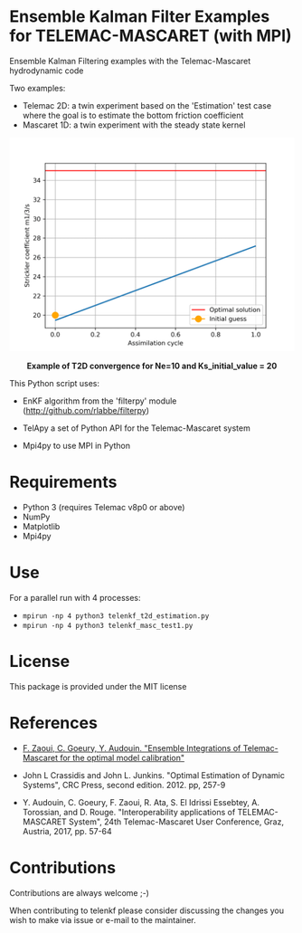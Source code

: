 Ensemble Kalman Filter Examples for TELEMAC-MASCARET (with MPI)
===============================================================

Ensemble Kalman Filtering examples with the Telemac-Mascaret hydrodynamic code

Two examples:
- Telemac 2D: a twin experiment based on the 'Estimation' test case where the goal is to estimate the bottom friction coefficient
- Mascaret 1D: a twin experiment with the steady state kernel

<p align="center">
  <img src="./doc/enk.gif" width="800"/>
</p>
<p align="center">
   <b>Example of T2D convergence for Ne=10 and Ks_initial_value = 20</b>
</p>

This Python script uses:
* EnKF algorithm from the 'filterpy' module (http://github.com/rlabbe/filterpy)

* TelApy a set of Python API for the Telemac-Mascaret system

* Mpi4py to use MPI in Python

Requirements
============

- Python 3 (requires Telemac v8p0 or above)
- NumPy
- Matplotlib
- Mpi4py

Use
===

For a parallel run with 4 processes:
- `mpirun -np 4 python3 telenkf_t2d_estimation.py`
- `mpirun -np 4 python3 telenkf_masc_test1.py`

License
=======

This package is provided under the MIT license

References
==========

- [F. Zaoui, C. Goeury, Y. Audouin. "Ensemble Integrations of Telemac-Mascaret for the optimal model calibration"](https://hal.archives-ouvertes.fr/hal-01908756)

- John L Crassidis and John L. Junkins. "Optimal Estimation of
Dynamic Systems", CRC Press, second edition. 2012. pp, 257-9

- Y. Audouin, C. Goeury, F. Zaoui, R. Ata, S. El Idrissi Essebtey,
A. Torossian, and D. Rouge. "Interoperability applications of
TELEMAC-MASCARET System", 24th Telemac-Mascaret User Conference,
Graz, Austria, 2017, pp. 57-64

Contributions
=============

Contributions are always welcome ;-)

When contributing to telenkf please consider discussing the changes you wish to make via issue or e-mail to the maintainer.
